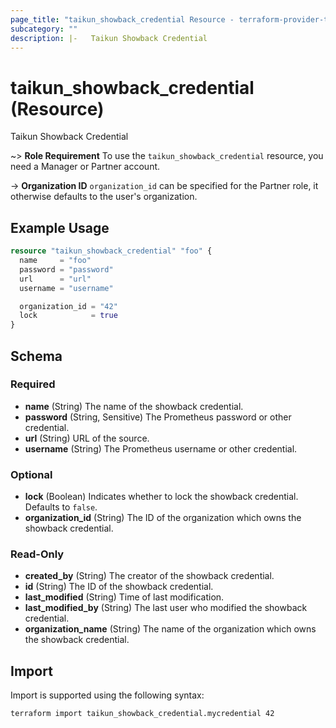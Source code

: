 ```yaml
---
page_title: "taikun_showback_credential Resource - terraform-provider-taikun"
subcategory: ""
description: |-   Taikun Showback Credential
---
```


# taikun_showback_credential (Resource)

Taikun Showback Credential

~> **Role Requirement** To use the `taikun_showback_credential` resource, you need a Manager or Partner account.

-> **Organization ID** `organization_id` can be specified for the Partner role, it otherwise defaults to the user's organization.

## Example Usage

```terraform
resource "taikun_showback_credential" "foo" {
  name     = "foo"
  password = "password"
  url      = "url"
  username = "username"

  organization_id = "42"
  lock            = true
}
```

<!-- schema generated by tfplugindocs -->
## Schema

### Required

- **name** (String) The name of the showback credential.
- **password** (String, Sensitive) The Prometheus password or other credential.
- **url** (String) URL of the source.
- **username** (String) The Prometheus username or other credential.

### Optional

- **lock** (Boolean) Indicates whether to lock the showback credential. Defaults to `false`.
- **organization_id** (String) The ID of the organization which owns the showback credential.

### Read-Only

- **created_by** (String) The creator of the showback credential.
- **id** (String) The ID of the showback credential.
- **last_modified** (String) Time of last modification.
- **last_modified_by** (String) The last user who modified the showback credential.
- **organization_name** (String) The name of the organization which owns the showback credential.

## Import

Import is supported using the following syntax:

```shell
terraform import taikun_showback_credential.mycredential 42
```
